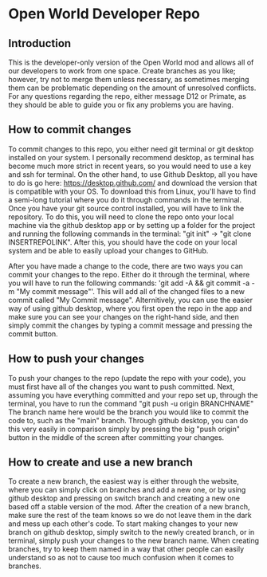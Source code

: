 # **Open World Developer Repo**

## **Introduction**

This is the developer-only version of the Open World mod and allows all of our developers to work from one space. Create branches as you like; however, try not to merge them unless necessary, as sometimes merging them can be problematic depending on the amount of unresolved conflicts. For any questions regarding the repo, either message D12 or Primate, as they should be able to guide you or fix any problems you are having.

## **How to commit changes**

To commit changes to this repo, you either need git terminal or git desktop installed on your system. I personally recommend desktop, as terminal has become much more strict in recent years, so you would need to use a key and ssh for terminal. On the other hand, to use Github Desktop, all you have to do is go here: https://desktop.github.com/ and download the version that is compatible with your OS. To download this from Linux, you'll have to find a semi-long tutorial where you do it through commands in the terminal. Once you have your git source control installed, you will have to link the repository. To do this, you will need to clone the repo onto your local machine via the github desktop app or by setting up a folder for the project and running the following commands in the terminal: "git init" -> "git clone INSERTREPOLINK". After this, you should have the code on your local system and be able to easily upload your changes to GitHub.

After you have made a change to the code, there are two ways you can commit your changes to the repo. Either do it through the terminal, where you will have to run the following commands: 'git add -A && git commit -a -m "My commit message"'. This will add all of the changed files to a new commit called "My Commit message". Alternitively, you can use the easier way of using github desktop, where you first open the repo in the app and make sure you can see your changes on the right-hand side, and then simply commit the changes by typing a commit message and pressing the commit button.

## **How to push your changes**

To push your changes to the repo (update the repo with your code), you must first have all of the changes you want to push committed. Next, assuming you have everything committed and your repo set up, through the terminal, you have to run the command "git push -u origin BRANCHNAME" The branch name here would be the branch you would like to commit the code to, such as the "main" branch. Through github desktop, you can do this very easily in comparison simply by pressing the big "push origin" button in the middle of the screen after committing your changes.

## **How to create and use a new branch**

To create a new branch, the easiest way is either through the website, where you can simply click on branches and add a new one, or by using github desktop and pressing on switch branch and creating a new one based off a stable version of the mod. After the creation of a new branch, make sure the rest of the team knows so we do not leave them in the dark and mess up each other's code. To start making changes to your new branch on github desktop, simply switch to the newly created branch, or in terminal, simply push your changes to the new branch name. When creating branches, try to keep them named in a way that other people can easily understand so as not to cause too much confusion when it comes to branches.
